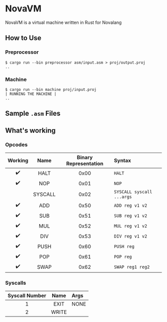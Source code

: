 # NovaVM

NovaVM is a virtual machine written in Rust for Novalang

## How to Use

### Preprocessor

```shell
$ cargo run --bin preprocessor asm/input.asm > proj/output.proj
..
```

### Machine

```shell
$ cargo run --bin machine proj/input.proj
| RUNNING THE MACHINE |
..
```

## Sample `.asm` Files

## What's working

### Opcodes

|      Working       |  Name   | Binary Representation | Syntax                      |
| :----------------: | :-----: | :-------------------: | :-------------------------- |
| :heavy_check_mark: |  HALT   |         0x00          | ``HALT``                    |
| :heavy_check_mark: |   NOP   |         0x01          | ``NOP``                     |
|                    | SYSCALL |         0x02          | ``SYSCALL syscall ...args`` |
| :heavy_check_mark: |   ADD   |         0x50          | ``ADD reg v1 v2``           |
| :heavy_check_mark: |   SUB   |         0x51          | ``SUB reg v1 v2``           |
| :heavy_check_mark: |   MUL   |         0x52          | ``MUL reg v1 v2``           |
| :heavy_check_mark: |   DIV   |         0x53          | ``DIV reg v1 v2``           |
| :heavy_check_mark: |  PUSH   |         0x60          | ``PUSH reg``                |
| :heavy_check_mark: |   POP   |         0x61          | ``POP reg``                 |
| :heavy_check_mark: |  SWAP   |         0x62          | ``SWAP reg1 reg2``          |

### Syscalls

| Syscall Number | Name  | Args |
| :------------: | :---: | :--- |
|       1        | EXIT  | NONE |
|       2        | WRITE |      |
